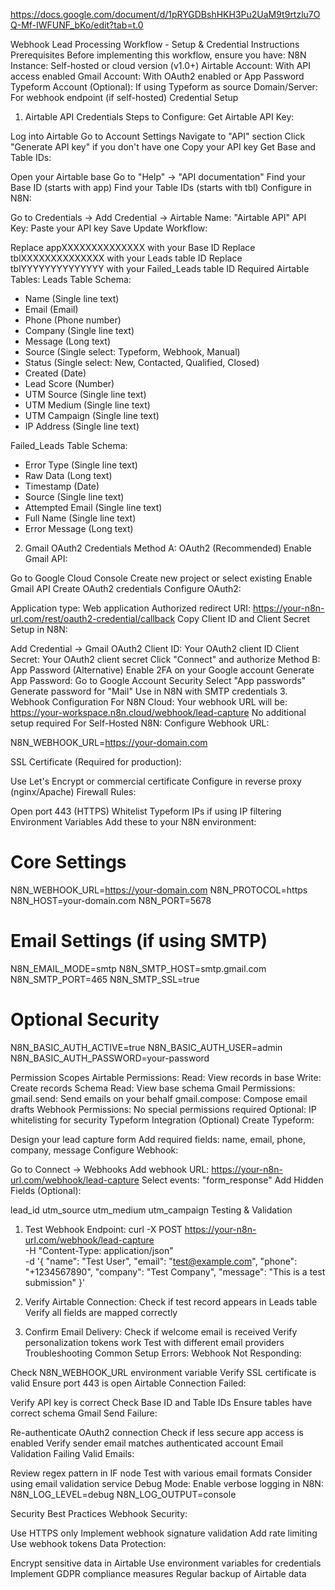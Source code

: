 https://docs.google.com/document/d/1pRYGDBshHKH3Pu2UaM9t9rtzlu7OQ-Mf-IWFUNF_bKo/edit?tab=t.0

Webhook Lead Processing Workflow - Setup & Credential Instructions
Prerequisites
Before implementing this workflow, ensure you have:
N8N Instance: Self-hosted or cloud version (v1.0+)
Airtable Account: With API access enabled
Gmail Account: With OAuth2 enabled or App Password
Typeform Account (Optional): If using Typeform as source
Domain/Server: For webhook endpoint (if self-hosted)
Credential Setup
1. Airtable API Credentials
Steps to Configure:
Get Airtable API Key:


Log into Airtable
Go to Account Settings
Navigate to "API" section
Click "Generate API key" if you don't have one
Copy your API key
Get Base and Table IDs:


Open your Airtable base
Go to "Help" → "API documentation"
Find your Base ID (starts with app)
Find your Table IDs (starts with tbl)
Configure in N8N:


Go to Credentials → Add Credential → Airtable
Name: "Airtable API"
API Key: Paste your API key
Save
Update Workflow:


Replace appXXXXXXXXXXXXXX with your Base ID
Replace tblXXXXXXXXXXXXXX with your Leads table ID
Replace tblYYYYYYYYYYYYYY with your Failed_Leads table ID
Required Airtable Tables:
Leads Table Schema:
- Name (Single line text)
- Email (Email)
- Phone (Phone number)
- Company (Single line text)
- Message (Long text)
- Source (Single select: Typeform, Webhook, Manual)
- Status (Single select: New, Contacted, Qualified, Closed)
- Created (Date)
- Lead Score (Number)
- UTM Source (Single line text)
- UTM Medium (Single line text)
- UTM Campaign (Single line text)
- IP Address (Single line text)

Failed_Leads Table Schema:
- Error Type (Single line text)
- Raw Data (Long text)
- Timestamp (Date)
- Source (Single line text)
- Attempted Email (Single line text)
- Full Name (Single line text)
- Error Message (Long text)

2. Gmail OAuth2 Credentials
Method A: OAuth2 (Recommended)
Enable Gmail API:


Go to Google Cloud Console
Create new project or select existing
Enable Gmail API
Create OAuth2 credentials
Configure OAuth2:


Application type: Web application
Authorized redirect URI: https://your-n8n-url.com/rest/oauth2-credential/callback
Copy Client ID and Client Secret
Setup in N8N:


Add Credential → Gmail OAuth2
Client ID: Your OAuth2 client ID
Client Secret: Your OAuth2 client secret
Click "Connect" and authorize
Method B: App Password (Alternative)
Enable 2FA on your Google account
Generate App Password:
Go to Google Account Security
Select "App passwords"
Generate password for "Mail"
Use in N8N with SMTP credentials
3. Webhook Configuration
For N8N Cloud:
Your webhook URL will be: https://your-workspace.n8n.cloud/webhook/lead-capture
No additional setup required
For Self-Hosted N8N:
Configure Webhook URL:

 N8N_WEBHOOK_URL=https://your-domain.com


SSL Certificate (Required for production):


Use Let's Encrypt or commercial certificate
Configure in reverse proxy (nginx/Apache)
Firewall Rules:


Open port 443 (HTTPS)
Whitelist Typeform IPs if using IP filtering
Environment Variables
Add these to your N8N environment:
# Core Settings
N8N_WEBHOOK_URL=https://your-domain.com
N8N_PROTOCOL=https
N8N_HOST=your-domain.com
N8N_PORT=5678

# Email Settings (if using SMTP)
N8N_EMAIL_MODE=smtp
N8N_SMTP_HOST=smtp.gmail.com
N8N_SMTP_PORT=465
N8N_SMTP_SSL=true

# Optional Security
N8N_BASIC_AUTH_ACTIVE=true
N8N_BASIC_AUTH_USER=admin
N8N_BASIC_AUTH_PASSWORD=your-password

Permission Scopes
Airtable Permissions:
Read: View records in base
Write: Create records
Schema Read: View base schema
Gmail Permissions:
gmail.send: Send emails on your behalf
gmail.compose: Compose email drafts
Webhook Permissions:
No special permissions required
Optional: IP whitelisting for security
Typeform Integration (Optional)
Create Typeform:


Design your lead capture form
Add required fields: name, email, phone, company, message
Configure Webhook:


Go to Connect → Webhooks
Add webhook URL: https://your-n8n-url.com/webhook/lead-capture
Select events: "form_response"
Add Hidden Fields (Optional):


lead_id
utm_source
utm_medium
utm_campaign
Testing & Validation
1. Test Webhook Endpoint:
curl -X POST https://your-n8n-url.com/webhook/lead-capture \
  -H "Content-Type: application/json" \
  -d '{
    "name": "Test User",
    "email": "test@example.com",
    "phone": "+1234567890",
    "company": "Test Company",
    "message": "This is a test submission"
  }'

2. Verify Airtable Connection:
Check if test record appears in Leads table
Verify all fields are mapped correctly
3. Confirm Email Delivery:
Check if welcome email is received
Verify personalization tokens work
Test with different email providers
Troubleshooting
Common Setup Errors:
Webhook Not Responding:


Check N8N_WEBHOOK_URL environment variable
Verify SSL certificate is valid
Ensure port 443 is open
Airtable Connection Failed:


Verify API key is correct
Check Base ID and Table IDs
Ensure tables have correct schema
Gmail Send Failure:


Re-authenticate OAuth2 connection
Check if less secure app access is enabled
Verify sender email matches authenticated account
Email Validation Failing Valid Emails:


Review regex pattern in IF node
Test with various email formats
Consider using email validation service
Debug Mode:
Enable verbose logging in N8N:
N8N_LOG_LEVEL=debug
N8N_LOG_OUTPUT=console

Security Best Practices
Webhook Security:


Use HTTPS only
Implement webhook signature validation
Add rate limiting
Use webhook tokens
Data Protection:


Encrypt sensitive data in Airtable
Use environment variables for credentials
Implement GDPR compliance measures
Regular backup of Airtable data





